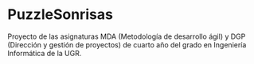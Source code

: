 # PuzzleSonrisas

Proyecto de las asignaturas MDA (Metodología de desarrollo ágil) y DGP (Dirección y gestión de proyectos) de cuarto año del grado en Ingeniería Informática de la UGR.
